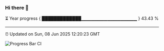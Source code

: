 ### Hi there 👋

⏳ Year progress { █████████████▁▁▁▁▁▁▁▁▁▁▁▁▁▁▁▁▁ } 43.43 %

---

⏰ Updated on Sun, 08 Jun 2025 12:20:23 GMT

![Progress Bar CI](https://github.com/Shyam-Makwana/GitHub-Actions-Demo/workflows/Progress%20Bar%20CI/badge.svg)
